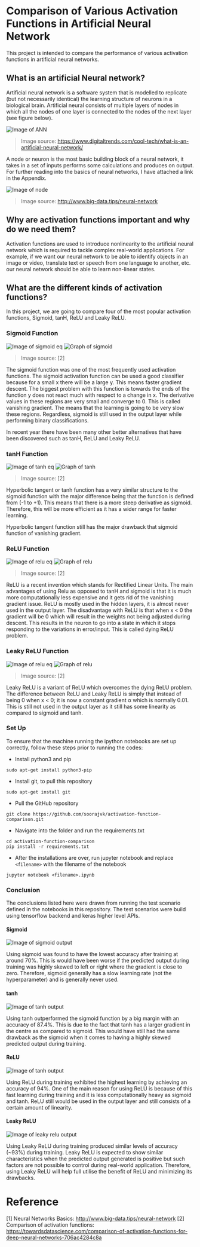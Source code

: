 # Comparison of Various Activation Functions in Artificial Neural Network 
This project is intended to compare the performance of various activation functions in artificial neural networks.

## What is an artificial Neural network?
Artificial neural network is a software system that is modelled to replicate (but not necessarily identical) the learning structure of neurons in a biological brain. Artificial neural consists of multiple layers of nodes in which all the nodes of one layer is connected to the nodes of the next layer (see figure below).

![Image of ANN](https://icdn6.digitaltrends.com/image/artificial_neural_network_1-720x720.jpg)
>Image source: https://www.digitaltrends.com/cool-tech/what-is-an-artificial-neural-network/


A node or neuron is the most basic building block of a neural network, it takes in a set of inputs performs some calculations and produces on output. For further reading into the basics of neural networks, I have attached a link in the Appendix.

![Image of node](http://www.big-data.tips/wp-content/uploads/2016/06/perceptron-model.jpg)
>Image source: http://www.big-data.tips/neural-network

## Why are activation functions important and why do we need them?
Activation functions are used to introduce nonlinearity to the artificial neural network which is required to tackle complex real-world applications. For example, if we want our neural network to be able to identify objects in an image or video, translate text or speech from one language to another, etc. our
neural network should be able to learn non-linear states. 

## What are the different kinds of activation functions?

In this project, we are going to compare four of the most popular activation functions, Sigmoid, tanH, ReLU and Leaky ReLU. 

### Sigmoid Function
![Image of sigmoid eq](/Images/sigmoid-function.PNG)
![Graph of sigmoid](https://cdn-images-1.medium.com/max/1200/1*Myto4ZQagAOoyom4tqkaRQ.png)
>Image source: [2]




The sigmoid function was one of the most frequently used activation functions. The sigmoid activation function can be used a good classifier because for a small x there will be a large y. This means faster gradient descent. The biggest problem with this function is towards the ends of the function y does not react much with respect to a change in x. The derivative values in these regions are very small and converge to 0. This is called vanishing gradient. The means that the learning is going to be very slow these regions. Regardless, sigmoid is still used in the output layer while performing binary classifications.

In recent year there have been many other better alternatives that have been discovered such as tanH, ReLU and Leaky ReLU. 

### tanH Function
![Image of tanh eq](/Images/tanh.PNG)
![Graph of tanh](https://cdn-images-1.medium.com/max/1200/1*51Q7QouspCkOvENni2RwfQ.png)
>Image source: [2]

Hyperbolic tangent or tanh function has a very similar structure to the sigmoid function with the major difference being that the function is defined from (-1 to +1). This means that there is a more steep derivative as sigmoid. Therefore, this will be more efficient as it has a wider range for faster learning. 

Hyperbolic tangent function still has the major drawback that sigmoid function of vanishing gradient.


### ReLU Function
![Image of relu eq](/Images/relu.PNG)
![Graph of relu](https://cdn-images-1.medium.com/max/1200/1*m_0v2nY5upLmCU-0SuGZXg.png)
>Image source: [2]

ReLU is a recent invention which stands for Rectified Linear Units. The main advantages of using Relu as opposed to tanH and sigmoid is that it is much more computationally less expensive and it gets rid of the vanishing gradient issue. ReLU is mostly used in the hidden layers, it is almost never used in the output layer. The disadvantage with ReLU is that when x < 0 the gradient will be 0 which will result in the weights not being adjusted during descent. This results in the neuron to go into a state in which it stops responding to the variations in error/input. This is called dying ReLU problem.


### Leaky ReLU Function
![Image of relu eq](/Images/leaky-relu.PNG)
![Graph of relu](https://cdn-images-1.medium.com/max/1200/1*gDIUV3yonKbIWh_9Kl4ShQ.png)
>Image source: [2]

Leaky ReLU is a variant of ReLU which overcomes the dying ReLU problem. The difference between ReLU and Leaky ReLU is simply that instead of being 0 when x < 0; it is now a constant gradient α which is normally 0.01. This is still not used in the output layer as it still has some linearity as compared to sigmoid and tanh.



### Set Up
To ensure that the machine running the ipython notebooks are set up correctly, follow these steps prior to running the codes:
* Install python3 and pip

```
sudo apt-get install python3-pip
```
* Install git, to pull this repository

```
sudo apt-get install git
```
* Pull the GitHub repository

```
git clone https://github.com/soorajvk/activation-function-comparison.git
```
* Navigate into the folder and run the requirements.txt
```
cd activation-function-comparison
pip install -r requirements.txt
```
* After the installations are over, run jupyter notebook and replace `<filename>` with the filename of the notebook
```
jupyter notebook <filename>.ipynb
```
### Conclusion
The conclusions listed here were drawn from running the test scenario defined in the notebooks in this repository. The test scenarios were build using tensorflow backend and keras higher level APIs. 

#### Sigmoid

![Image of sigmoid output](/Images/sigmoid-output.png)

Using sigmoid was found to have the lowest accuracy after training at around 70%. This is would have been worse if the predicted output during training was highly skewed to left or right where the gradient is close to zero. Therefore, sigmoid generally has a slow learning rate (not the hyperparameter) and is generally never used.

#### tanh

![Image of tanh output](/Images/tanh-output.png)

Using tanh outperformed the sigmoid function by a big margin with an accuracy of 87.4%. This is due to the fact that tanh has a larger gradient in the centre as compared to sigmoid. This would have still had the same drawback as the sigmoid when it comes to having a highly skewed predicted output during training.

#### ReLU

![Image of tanh output](/Images/ReLU-output.png)

Using ReLU during training exhibited the highest learning by achieving an accuracy of 94%. One of the main reason for using ReLU is because of this fast learning during training and it is less computationally heavy as sigmoid and tanh. ReLU still would be used in the output layer and still consists of a certain amount of linearity.


#### Leaky ReLU

![Image of leaky relu output](/Images/leakyrelu-output.png)

Using Leaky ReLU during training produced similar levels of accuracy (~93%) during training. Leaky ReLU is expected to show similar characteristics when the predicted output generated is positive but such factors are not possible to control during real-world application. Therefore, using Leaky ReLU will help full utilise the benefit of ReLU and minimizing its drawbacks.





# Reference
[1] Neural Networks Basics: http://www.big-data.tips/neural-network
[2] Comparison of activation functions: https://towardsdatascience.com/comparison-of-activation-functions-for-deep-neural-networks-706ac4284c8a
